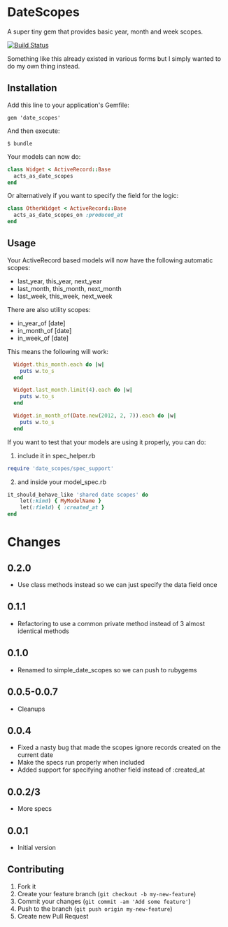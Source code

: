 # DateScopes

A super tiny gem that provides basic year, month and week scopes.

[![Build Status](https://secure.travis-ci.org/speartail/date_scopes.png)](http://travis-ci.org/speartail/date_scopes)

Something like this already existed in various forms but I simply wanted to do
my own thing instead.

## Installation

Add this line to your application's Gemfile:

    gem 'date_scopes'

And then execute:

    $ bundle

Your models can now do:
```ruby
class Widget < ActiveRecord::Base
  acts_as_date_scopes
end
```

Or alternatively if you want to specify the field for the logic:
```ruby
class OtherWidget < ActiveRecord::Base
  acts_as_date_scopes_on :produced_at
end
```

## Usage

Your ActiveRecord based models will now have the following automatic scopes:

* last\_year, this\_year, next\_year
* last\_month, this\_month, next\_month
* last\_week, this\_week, next\_week

There are also utility scopes:

* in\_year\_of [date]
* in\_month\_of [date]
* in\_week\_of [date]

This means the following will work:

```ruby
  Widget.this_month.each do |w|
    puts w.to_s
  end

  Widget.last_month.limit(4).each do |w|
    puts w.to_s
  end

  Widget.in_month_of(Date.new(2012, 2, 7)).each do |w|
    puts w.to_s
  end
```

If you want to test that your models are using it properly, you can do:

1. include it in spec\_helper.rb
```ruby
require 'date_scopes/spec_support'
```

2. and inside your model\_spec.rb
```ruby
it_should_behave_like 'shared date scopes' do
    let(:kind) { MyModelName }
    let(:field) { :created_at }
end
```

# Changes

## 0.2.0
* Use class methods instead so we can just specify the data field once

## 0.1.1
* Refactoring to use a common private method instead of 3 almost identical methods

## 0.1.0
* Renamed to simple\_date\_scopes so we can push to rubygems

## 0.0.5-0.0.7
* Cleanups

## 0.0.4
* Fixed a nasty bug that made the scopes ignore records created on the current date
* Make the specs run properly when included
* Added support for specifying another field instead of :created\_at

## 0.0.2/3
* More specs

## 0.0.1
* Initial version

## Contributing

1. Fork it
2. Create your feature branch (`git checkout -b my-new-feature`)
3. Commit your changes (`git commit -am 'Add some feature'`)
4. Push to the branch (`git push origin my-new-feature`)
5. Create new Pull Request

